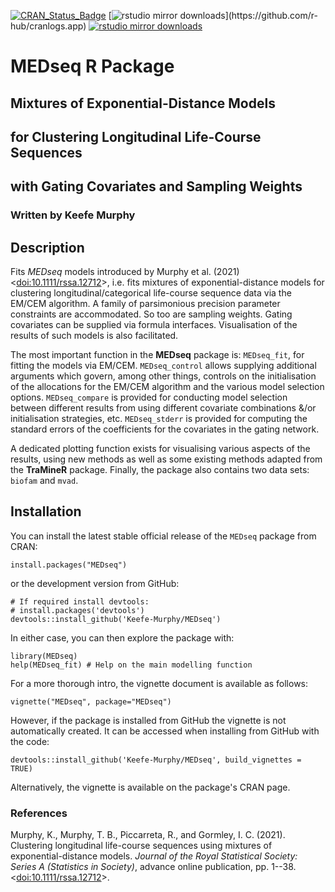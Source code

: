 [![CRAN_Status_Badge](https://www.r-pkg.org/badges/version/MEDseq)](https://cran.r-project.org/package=MEDseq)
[![rstudio mirror downloads](https://cranlogs.r-pkg.org/badges/MEDseq?)](https://github.com/r-hub/cranlogs.app)
[![rstudio mirror downloads](https://cranlogs.r-pkg.org/badges/grand-total/MEDseq?color=82b4e8)](https://github.com/r-hub/cranlogs.app)

# MEDseq R Package
## Mixtures of Exponential-Distance Models
## for Clustering Longitudinal Life-Course Sequences
## with Gating Covariates and Sampling Weights
### Written by Keefe Murphy
## Description

Fits _MEDseq_ models introduced by Murphy et al. (2021) <[doi:10.1111/rssa.12712](https://rss.onlinelibrary.wiley.com/doi/abs/10.1111/rssa.12712)>, i.e. fits mixtures of exponential-distance models for clustering longitudinal/categorical life-course sequence data via the EM/CEM algorithm. A family of parsimonious precision parameter constraints are accommodated. So too are sampling weights. Gating covariates can be supplied via formula interfaces. Visualisation of the results of such models is also facilitated.

The most important function in the __MEDseq__ package is: `MEDseq_fit`, for fitting the models via EM/CEM. `MEDseq_control` allows supplying additional arguments which govern, among other things, controls on the initialisation of the allocations for the EM/CEM algorithm and the various model selection options. `MEDseq_compare` is provided for conducting model selection between different results from using different covariate combinations &/or initialisation strategies, etc. `MEDseq_stderr` is provided for computing the standard errors of the coefficients for the covariates in the gating network.

A dedicated plotting function exists for visualising various aspects of the results, using new methods as well as some existing methods adapted from the __TraMineR__ package. Finally, the package also contains two data sets: `biofam` and `mvad`.

## Installation

You can install the latest stable official release of the `MEDseq` package from CRAN:

```
install.packages("MEDseq")
```

or the development version from GitHub:

```
# If required install devtools:  
# install.packages('devtools')  
devtools::install_github('Keefe-Murphy/MEDseq')
```

In either case, you can then explore the package with:

```
library(MEDseq)  
help(MEDseq_fit) # Help on the main modelling function
```

For a more thorough intro, the vignette document is available as follows:

```
vignette("MEDseq", package="MEDseq")
```

However, if the package is installed from GitHub the vignette is not automatically created. It can be accessed when installing from GitHub with the code:

```
devtools::install_github('Keefe-Murphy/MEDseq', build_vignettes = TRUE)
```

Alternatively, the vignette is available on the package's CRAN page.

### References
Murphy, K., Murphy, T. B., Piccarreta, R., and Gormley, I. C. (2021). Clustering longitudinal life-course sequences using mixtures of exponential-distance models. _Journal of the Royal Statistical Society: Series A (Statistics in Society)_, advance online publication, pp. 1--38. <[doi:10.1111/rssa.12712](https://rss.onlinelibrary.wiley.com/doi/abs/10.1111/rssa.12712)>.
